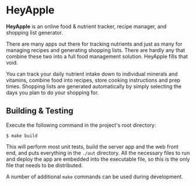 # HeyApple

**HeyApple** is an online food & nutrient tracker, recipe manager, and shopping list generator.

There are many apps out there for tracking nutrients and just as many for managing recipes and
generating shopping lists. There are hardly any that combine these two into a full food management
solution. HeyApple fills that void.

You can track your daily nutrient intake down to individual minerals and vitamins, combine food 
into recipes, store cooking instructions and prep times. Shopping lists are generated automatically
by simply selecting the days you plan to do your shopping for.

## Building & Testing

Execute the following command in the project's root directory:
```
$ make build
```
This will perform most unit tests, build the server app and the web front end, and puts everything
in the `./out` directory. All the necessary files to run and deploy the app are embedded into the
executable file, so this is the only file that needs to be distributed.

A number of additional `make` commands can be used during development.
